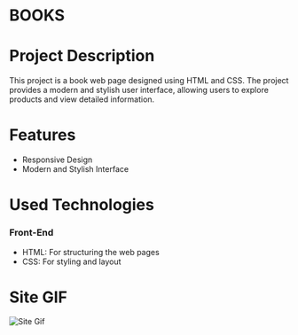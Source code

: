# BOOKS

<h1>Project Description</h1>

<p>This project is a book web page designed using HTML and CSS. The project provides a modern and stylish user interface, allowing users to explore products and view detailed information.

</p>

<h1>Features</h1>

<ul>

<li>Responsive Design

</li>

<li>Modern and Stylish Interface

</li>

</ul>

<h1>Used Technologies</h1>

<h3>Front-End</h3>

<ul>

<li> HTML: For structuring the web pages</li>

<li> CSS: For styling and layout</li>

</ul>

<h1>Site GIF</h1>

<img src="/assets/book.gif" alt="Site Gif">
